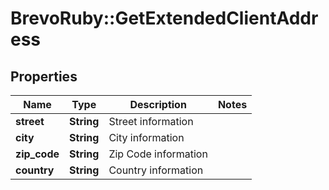 # BrevoRuby::GetExtendedClientAddress

## Properties
Name | Type | Description | Notes
------------ | ------------- | ------------- | -------------
**street** | **String** | Street information | 
**city** | **String** | City information | 
**zip_code** | **String** | Zip Code information | 
**country** | **String** | Country information | 


